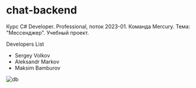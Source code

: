 # chat-backend
Курс C# Developer. Professional, поток 2023-01. Команда Mercury. Тема: "Мессенджер". Учебный проект.

Developers List
* Sergey Volkov
* Aleksandr Markov
* Maksim Bamburov

<image src="db.png" alt="db">
